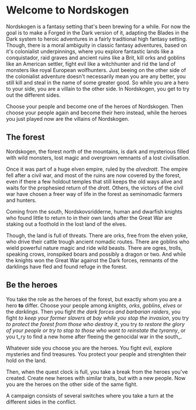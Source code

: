 # Welcome to Nordskogen

Nordskogen is a fantasy setting that's been brewing for a while. For now the goal is to make a Forged in the Dark version of it, adapting the Blades in the Dark system to heroic adventures in a fairly traditional high fantasy setting. Though, there is a moral ambiguity in classic fantasy adventures, based on it's colonialist underpinnings, where you explore fantastic lands like a conquistador, raid graves and ancient ruins like a Brit, kill orks and goblins like an American settler, fight evil like a witchhunter and rid the land of monsters like royal European wolfhunters.
Just beeing on the other side of the colonialist adventure doesn't necessarily mean you are any better, you still kill and steal in the name of some greater good. So while you are a hero to your side, you are a villain to the other side. 
In Nordskogen, you get to try out the different sides. 

Choose your people and become one of the heroes of Nordskogen. Then choose your people again and become their hero instead, while the heroes you just played now are the villains of Nordskogen. 

## The forest

Nordskogen, the forest north of the mountains, is dark and mysterious filled with wild monsters, lost magic and overgrown remnants of a lost civilisation. 

Once it was part of a huge elven empire, ruled by the _alvedrott_.  The empire fell after a civil war, and most of the ruins are now covered by the forest, even if there a few holdout temples that still keeps the old ways alive and waits for the prophesied return of the _drott_. Others, the victors of the civil war have chosen a freer way of life in the forest as seminomadic farmers and hunters. 

Coming from the south, Nordskovsridderne, human and dwarfish knights who found little to return to in their own lands after the Great War are staking out a foothold in the lost land of the elves. 

Though, the land is full of threats. There are orks, free from the elven yoke, who drive their cattle trough ancient nomadic routes. There are goblins who wield powerful nature magic and ride wild beasts. There are ogres, trolls, speaking crows, ironspiked boars and possibly a dragon or two. And while the knights won the Great War against the Dark forces, remnants of the darklings have fled and found refuge in the forest. 

## Be the heroes

You take the role as the heroes of the forest, but exactly whom you are a hero **to** differ. 
Choose your people among _knights_, _orks_, _goblins_, _elves_ or the _darklings_. 
Then you fight _the dark forces and barbarian raiders_, you fight _to keep your former slavers at bay while you stop the invasion_, you try _to protect the forest from those who destroy it_, you try _to restore the glory of your people or try to stop to those who want to reinstate the tyranny_, or you t_ry to find a new home after fleeing the genocidal war in the south_. 

Whatever side you choose you are the heroes. You fight evil, explore mysteries and find treasures. You protect your people and strenghten their hold on the land. 

Then, when the quest clock is full, you take a break from the heroes you've created. Create new heroes with similar traits, but with a new people. Now you are the heroes on the other side of the same fight. 

A campaign consists of several switches where you take a turn at the different sides in the conflict. 
